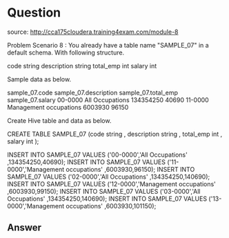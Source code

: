 # Question

source: <http://cca175cloudera.training4exam.com/module-8>

Problem Scenario 8 : You already have a table name "SAMPLE_07" in a default schema. With following structure.


code string
description string
total_emp int
salary int

Sample data as below.

sample_07.code sample_07.description sample_07.total_emp sample_07.salary
00-0000 All Occupations 134354250 40690
11-0000 Management occupations 6003930 96150


Create Hive table and data as below.

CREATE TABLE SAMPLE_07
(code string ,
description string ,
total_emp int ,
salary int
);

INSERT INTO SAMPLE_07 VALUES ('00-0000','All Occupations' ,134354250,40690);
INSERT INTO SAMPLE_07 VALUES ('11-0000','Management occupations' ,6003930,96150);
INSERT INTO SAMPLE_07 VALUES ('02-0000','All Occupations' ,134354250,140690);
INSERT INTO SAMPLE_07 VALUES ('12-0000','Management occupations' ,6003930,99150);
INSERT INTO SAMPLE_07 VALUES ('03-0000','All Occupations' ,134354250,140690);
INSERT INTO SAMPLE_07 VALUES ('13-0000','Management occupations' ,6003930,101150);

## Answer
